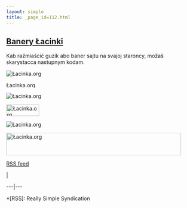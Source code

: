 ```yaml
---
layout: simple
title: _page_id=112.html 
---
```






## [Banery Łacinki](https://lacinka.org/?page_id=112 "Banery Łacinki")

Kab raźmiaścić guzik abo baner sajtu na svajoj staroncy, možaš skarystacca
nastupnym kodam.  
  
![Łacinka.org](/fajly/reklama/lacinka80x15.gif)

<a href="https://lacinka.org" alt="&#321;acinka.org" target="_blank"><img
src="https://lacinka.org/fajly/reklama/lacinka80x15.gif" width="80" height="15"
border="0" title="&#321;acinka.org" alt="&#321;acinka.org"></a>

![Łacinka.org](/b/guzik.jpg)

<a href="https://lacinka.org" alt="&#321;acinka.org" target="_blank"><img
src="https://lacinka.org/b/guzik.jpg" width="88" height="31" border="0"
title="&#321;acinka.org" alt="&#321;acinka.org"></a>

![Łacinka.org](/b/lacinka.jpg)

<a href="https://lacinka.org" alt="&#321;acinka.org" target="_blank"><img
src="https://lacinka.org/b/lacinka.jpg" width="468" height="60" border="0"
title="&#321;acinka.org" alt="&#321;acinka.org"></a>

[RSS feed](https://lacinka.org/?feed=rss2&p=112)


|

 
  
  
---|---  
  







 



  *[RSS]: Really Simple Syndication


